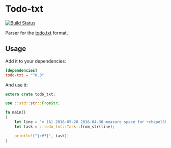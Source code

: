 # Todo-txt

[![Build Status](https://travis-ci.org/sanpii/todo-txt.svg?branch=master)](https://travis-ci.org/sanpii/todo-txt)

Parser for the [todo.txt](https://github.com/todotxt/todo.txt) format.

## Usage

Add it to your dependencies:

```toml
[dependencies]
todo-txt = "^0.3"
```

And use it:

```rust
extern crate todo_txt;

use ::std::str::FromStr;

fn main()
{
    let line = "x (A) 2016-05-20 2016-04-30 measure space for +chapelShelving @chapel due:2016-05-30";
    let task = ::todo_txt::Task::from_str(line);

    println!("{:#?}", task);
}
```

